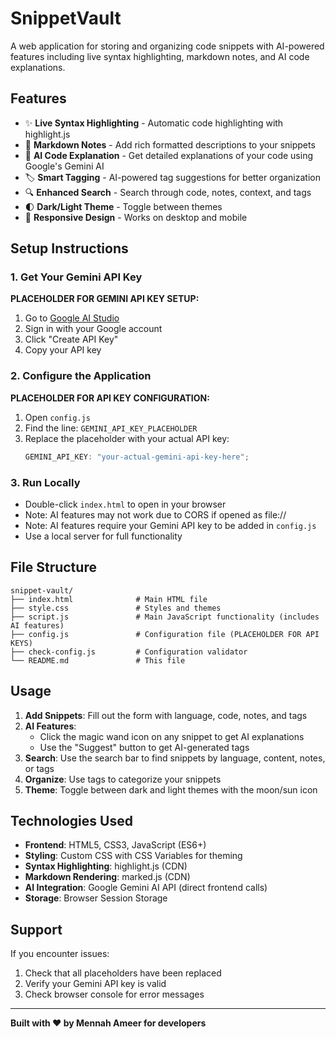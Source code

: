 # SnippetVault

A web application for storing and organizing code snippets with AI-powered features including live syntax highlighting, markdown notes, and AI code explanations.

## Features

- ✨ **Live Syntax Highlighting** - Automatic code highlighting with highlight.js
- 📝 **Markdown Notes** - Add rich formatted descriptions to your snippets
- 🤖 **AI Code Explanation** - Get detailed explanations of your code using Google's Gemini AI
- 🏷️ **Smart Tagging** - AI-powered tag suggestions for better organization
- 🔍 **Enhanced Search** - Search through code, notes, context, and tags
- 🌓 **Dark/Light Theme** - Toggle between themes
- 📱 **Responsive Design** - Works on desktop and mobile


## Setup Instructions

### 1. Get Your Gemini API Key

**PLACEHOLDER FOR GEMINI API KEY SETUP:**

1. Go to [Google AI Studio](https://makersuite.google.com/app/apikey)
2. Sign in with your Google account
3. Click "Create API Key"
4. Copy your API key

### 2. Configure the Application

**PLACEHOLDER FOR API KEY CONFIGURATION:**

1. Open `config.js`
2. Find the line: `GEMINI_API_KEY_PLACEHOLDER`
3. Replace the placeholder with your actual API key:
   ```javascript
   GEMINI_API_KEY: "your-actual-gemini-api-key-here";
   ```

### 3. Run Locally

- Double-click `index.html` to open in your browser
- Note: AI features may not work due to CORS if opened as file://
- Note: AI features require your Gemini API key to be added in `config.js`
- Use a local server for full functionality


## File Structure

```
snippet-vault/
├── index.html              # Main HTML file
├── style.css               # Styles and themes
├── script.js               # Main JavaScript functionality (includes AI features)
├── config.js               # Configuration file (PLACEHOLDER FOR API KEYS)
├── check-config.js         # Configuration validator
└── README.md               # This file
```


## Usage

1. **Add Snippets**: Fill out the form with language, code, notes, and tags
2. **AI Features**:
   - Click the magic wand icon on any snippet to get AI explanations
   - Use the "Suggest" button to get AI-generated tags
3. **Search**: Use the search bar to find snippets by language, content, notes, or tags
4. **Organize**: Use tags to categorize your snippets
5. **Theme**: Toggle between dark and light themes with the moon/sun icon


## Technologies Used

- **Frontend**: HTML5, CSS3, JavaScript (ES6+)
- **Styling**: Custom CSS with CSS Variables for theming
- **Syntax Highlighting**: highlight.js (CDN)
- **Markdown Rendering**: marked.js (CDN)
- **AI Integration**: Google Gemini AI API (direct frontend calls)
- **Storage**: Browser Session Storage


## Support

If you encounter issues:

1. Check that all placeholders have been replaced
2. Verify your Gemini API key is valid
3. Check browser console for error messages

---

**Built with ❤️ by Mennah Ameer for developers**
